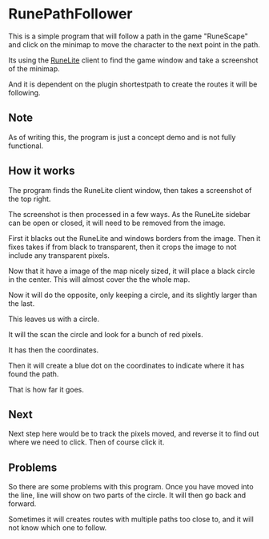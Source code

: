 # RunePathFollower

This is a simple program that will follow a path in the game "RuneScape" and click on the minimap to move the character to the next point in the path.

Its using the [RuneLite](https://runelite.net/) client to find the game window and take a screenshot of the minimap.

And it is dependent on the plugin shortestpath to create the routes it will be following.

## Note

As of writing this, the program is just a concept demo and is not fully functional.


## How it works

The program finds the RuneLite client window, then takes a screenshot of the top right.

The screenshot is then processed in a few ways.
As the RuneLite sidebar can be open or closed, it will need to be removed from the image.

First it blacks out the RuneLite and windows borders from the image.
Then it fixes takes if from black to transparent, then it crops the image to not include any transparent pixels.

Now that it have a image of the map nicely sized, it will place a black circle in the center.
This will almost cover the the whole map.

Now it will do the opposite, only keeping a circle, and its slightly larger than the last.

This leaves us with a circle.

It will the scan the circle and look for a bunch of red pixels.

It has then the coordinates.

Then it will create a blue dot on the coordinates to indicate where it has found the path.

That is how far it goes.


## Next

Next step here would be to track the pixels moved, and reverse it to find out where we need to click.
Then of course click it.


## Problems

So there are some problems with this program.
Once you have moved into the line, line will show on two parts of the circle.
It will then go back and forward.

Sometimes it will creates routes with multiple paths too close to, and it will not know which one to follow.




